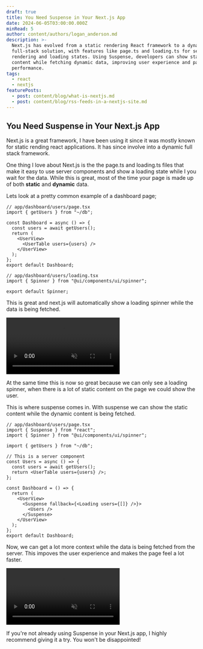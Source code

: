 ```yaml
---
draft: true
title: You Need Suspense in Your Next.js App
date: 2024-06-05T03:00:00.000Z
minRead: 5
author: content/authors/logan_anderson.md
description: >-
  Next.js has evolved from a static rendering React framework to a dynamic
  full-stack solution, with features like page.ts and loading.ts for server-side
  rendering and loading states. Using Suspense, developers can show static
  content while fetching dynamic data, improving user experience and page
  performance.
tags:
  - react
  - nextjs
featurePosts:
  - post: content/blog/what-is-nextjs.md
  - post: content/blog/rss-feeds-in-a-nextjs-site.md
---
```


## You Need Suspense in Your Next.js App

Next.js is a great framework, I have been using it since it was mostly known for static rending react applications. It has since involve into a dynamic full stack framework.

One thing I love about Next.js is the the page.ts and loading.ts files that make it easy to use server components and show a loading state while I you wait for the data. While this is great, most of the time your page is made up of both **static** and **dynamic** data.

Lets look at a pretty common example of a dashboard page;

```tsx
// app/dashboard/users/page.tsx
import { getUsers } from "~/db";

const Dashboard = async () => {
  const users = await getUsers();
  return (
    <UserView>
      <UserTable users={users} />
    </UserView>
  );
};
export default Dashboard;
```

```tsx
// app/dashboard/users/loading.tsx
import { Spinner } from "@ui/components/ui/spinner";

export default Spinner;
```

This is great and next.js will automatically show a loading spinner while the data is being fetched.

<video autoplay loop muted="true">
  <source src="/img/loading_spinner_nextjs.mov" type="video/mp4" />
</video>

At the same time this is now so great because we can only see a loading spinner, when there is a lot of static content on the page we could show the user.

This is where suspense comes in. With suspense we can show the static content while the dynamic content is being fetched.

```tsx
// app/dashboard/users/page.tsx
import { Suspense } from "react";
import { Spinner } from "@ui/components/ui/spinner";

import { getUsers } from "~/db";

// This is a server component
const Users = async () => {
  const users = await getUsers();
  return <UserTable users={users} />;
};

const Dashboard = () => {
  return (
    <UserView>
      <Suspense fallback={<Loading users={[]} />}>
        <Users />
      </Suspense>
    </UserView>
  );
};
export default Dashboard;
```

Now, we can get a lot more context while the data is being fetched from the server. This impoves the user experience and makes the page feel a lot faster.

<video autoplay loop muted="true">
  <source src="/img/loading_spinner_suspense_nextjs.mov" type="video/mp4" />
</video>

If you're not already using Suspense in your Next.js app, I highly recommend giving it a try. You won't be disappointed!
